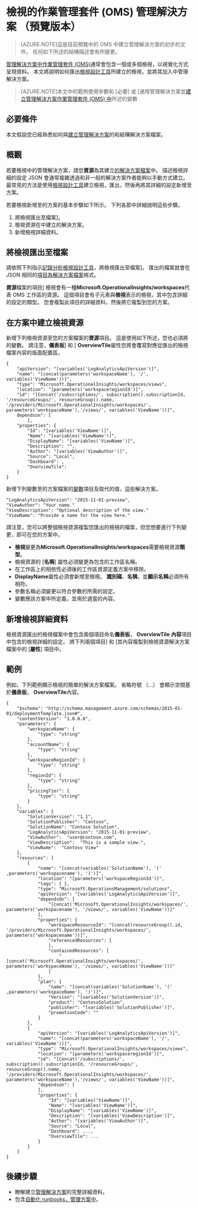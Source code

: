<properties
   pageTitle="檢視作業管理套件 (OMS) 管理解決方案的 |Microsoft Azure"
   description="管理解決方案中作業管理套件 (OMS) 通常會包含一個或多個檢視，以視覺化方式呈現資料。  本文將說明如何匯出檢視設計工具建立的檢視，並將其加入中管理解決方案。 "
   services="operations-management-suite"
   documentationCenter=""
   authors="bwren"
   manager="jwhit"
   editor="tysonn" />
<tags
   ms.service="operations-management-suite"
   ms.devlang="na"
   ms.topic="article"
   ms.tgt_pltfrm="na"
   ms.workload="infrastructure-services"
   ms.date="10/17/2016"
   ms.author="bwren" />

# <a name="views-in-operations-management-suite-oms-management-solutions-preview"></a>檢視的作業管理套件 (OMS) 管理解決方案 （預覽版本）

>[AZURE.NOTE]這是目前預覽中的 OMS 中建立管理解決方案的初步的文件。 任何如下所述的結構描述會有所變更。    

[管理解決方案中作業管理套件 (OMS)](operations-management-suite-solutions.md)通常會包含一個或多個檢視，以視覺化方式呈現資料。  本文將說明如何匯出[檢視設計工具](../log-analytics/log-analytics-view-designer.md)所建立的檢視，並將其加入中管理解決方案。  

>[AZURE.NOTE]本文中的範例使用參數和 [必要] 或 [通用管理解決方案並[建立管理解決方案作業管理套件 (OMS) 中](operations-management-suite-solutions-creating.md)所述的變數 


## <a name="prerequisites"></a>必要條件
本文假設您已經熟悉如何與[建立管理解決方案](operations-management-suite-solutions-creating.md)的和結構解決方案檔案。


## <a name="overview"></a>概觀

若要檢視中的管理解決方案，請您**資源**為其建立[的解決方案檔案](operations-management-suite-solutions-creating.md)中。  描述檢視詳細的設定 JSON 會通常複雜透過和非一般的解決方案作者能夠以手動方式建立。  最常見的方法是使用[檢視設計工具](../log-analytics/log-analytics-view-designer.md)建立檢視，匯出，然後再將其詳細的設定新增至方案。 

若要檢視新增至的方案的基本步驟如下所示。  下列各節中詳細說明這些步驟。

1. 將檢視匯出至檔案]。
2. 檢視資源在中建立的解決方案。
3. 新增檢視詳細資料。

## <a name="export-the-view-to-a-file"></a>將檢視匯出至檔案
請依照下列指示[記錄分析檢視設計工具](../log-analytics/log-analytics-view-designer.md)，將檢視匯出至檔案]。  匯出的檔案就會在 JSON 相同的[項目為解決方案檔案](operations-management-suite-solutions-creating.md#management-solution-files)格式。  

**資源**檔案的項目] 檢視會有一種**Microsoft.OperationalInsights/workspaces**代表 OMS 工作區的資源。  這個項目會有子元素與**檢視**表示的檢視，其中包含詳細的設定的類型。  您會複製此項目的詳細資料，然後將它複製到您的方案。


## <a name="create-the-view-resource-in-the-solution"></a>在方案中建立檢視資源
新增下列檢視資源至您的方案檔案的**資源**項目。  這是使用如下所述，您也必須將的變數。  請注意，**儀表板**] 和 [ **OverviewTile**屬性您將會覆寫對應從匯出的檢視檔案內容的版面配置區。
 
    {
        "apiVersion": "[variables('LogAnalyticsApiVersion')]",
        "name": "[concat(parameters('workspaceName'), '/', variables('ViewName'))]",
        "type": "Microsoft.OperationalInsights/workspaces/views",
        "location": "[parameters('workspaceregionId')]",
        "id": "[Concat('/subscriptions/', subscription().subscriptionId, '/resourceGroups/', resourceGroup().name, '/providers/Microsoft.OperationalInsights/workspaces/', parameters('workspaceName'),'/views/', variables('ViewName'))]",
        dependson": [
            ],
        "properties": {
            "Id": "[variables('ViewName')]",
            "Name": "[variables('ViewName')]",
            "DisplayName": "[variables('ViewName')]",
            "Description": "",
            "Author": "[variables('ViewAuthor')]",
            "Source": "Local",
            "Dashboard": ,
            "OverviewTile": 
        }
    }

新增下列變數至的方案檔案的[變數](operations-management-suite-solutions-creating.md#variables)項目及取代的值，這些解決方案。

    "LogAnalyticsApiVersion": "2015-11-01-preview",
    "ViewAuthor": "Your name."
    "ViewDescription": "Optional description of the view."
    "ViewName": "Provide a name for the view here."


請注意，您可以將整個檢視資源複製您匯出的檢視的檔案，但您想要進行下列變更，即可在您的方案中。  

- **檢視**變更為**Microsoft.OperationalInsights/workspaces**需要檢視資源**類型**。
- 檢視資源的 [**名稱**] 屬性必須變更為包含的工作區名稱。
- 在工作區上的相依性必須後的工作區資源定義方案中移除。
- **DisplayName**屬性必須會新增至檢視。  **識別碼**、**名稱**，並**顯示名稱**必須所有相符。
- 參數名稱必須變更以符合參數的所需的設定。
- 變數應該方案中所定義，並用於適當的內容。

## <a name="add-the-view-details"></a>新增檢視詳細資料
檢視資源匯出的檢視檔案中會包含兩個項目命名**儀表板**， **OverviewTile** **內容**項目中包含的檢視詳細的設定。  將下列兩個項目] 和 [其內容複製到檢視資源解決方案檔案中的 [**屬性**] 項目中。 

## <a name="example"></a>範例
例如，下列範例顯示檢視的簡單的解決方案檔案。  省略符號 （...） 會顯示空間基於**儀表板**， **OverviewTile**內容。


    {
        "$schema": "http://schema.management.azure.com/schemas/2015-01-01/deploymentTemplate.json#",
        "contentVersion": "1.0.0.0",
        "parameters": {
            "workspaceName": {
                "type": "string"
            },
            "accountName": {
                "type": "string"
            },
            "workspaceRegionId": {
                "type": "string"
            },
            "regionId": {
                "type": "string"
            },
            "pricingTier": {
                "type": "string"
            }
        },
        "variables": {
            "SolutionVersion": "1.1",
            "SolutionPublisher": "Contoso",
            "SolutionName": "Contoso Solution",
            "LogAnalyticsApiVersion": "2015-11-01-preview",
            "ViewAuthor":  "user@contoso.com",
            "ViewDescription":  "This is a sample view.",
            "ViewName":  "Contoso View"
        },
        "resources": [
            {
                "name": "[concat(variables('SolutionName'), '(' ,parameters('workspacename'), ')')]",
                "location": "[parameters('workspaceRegionId')]",
                "tags": { },
                "type": "Microsoft.OperationsManagement/solutions",
                "apiVersion": "[variables('LogAnalyticsApiVersion')]",
                "dependsOn": [
                    "[concat('Microsoft.OperationalInsights/workspaces/', parameters('workspacename'), '/views/', variables('ViewName'))]"
                ],
                "properties": {
                    "workspaceResourceId": "[concat(resourceGroup().id, '/providers/Microsoft.OperationalInsights/workspaces/', parameters('workspacename'))]",
                    "referencedResources": [
                    ],
                    "containedResources": [
                        "[concat('Microsoft.OperationalInsights/workspaces/', parameters('workspaceName'), '/views/', variables('ViewName'))]"
                    ]
                },
                "plan": {
                    "name": "[concat(variables('SolutionName'), '(' ,parameters('workspaceName'), ')')]",
                    "Version": "[variables('SolutionVersion')]",
                    "product": "ContosoSolution",
                    "publisher": "[variables('SolutionPublisher')]",
                    "promotionCode": ""
                }
            },
            {
                "apiVersion": "[variables('LogAnalyticsApiVersion')]",
                "name": "[concat(parameters('workspaceName'), '/', variables('ViewName'))]",
                "type": "Microsoft.OperationalInsights/workspaces/views",
                "location": "[parameters('workspaceregionId')]",
                "id": "[Concat('/subscriptions/', subscription().subscriptionId, '/resourceGroups/', resourceGroup().name, '/providers/Microsoft.OperationalInsights/workspaces/', parameters('workspaceName'),'/views/', variables('ViewName'))]",
                "dependson": [
                ],
                "properties": {
                    "Id": "[variables('ViewName')]",
                    "Name": "[variables('ViewName')]",
                    "DisplayName": "[variables('ViewName')]",
                    "Description": "[variables('ViewDescription')]",
                    "Author": "[variables('ViewAuthor')]",
                    "Source": "Local",
                    "Dashboard": ...,
                    "OverviewTile": ...
                }
            }
        ]
    }




## <a name="next-steps"></a>後續步驟

- 瞭解建立[管理解決方案](operations-management-suite-solutions-creating.md)的完整詳細資料。
- 包含[自動化 runbooks，管理方案中](operations-management-suite-solutions-resources-automation.md)。